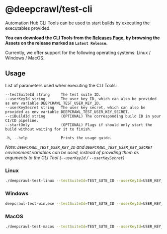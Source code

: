 # @deepcrawl/test-cli

Automation Hub CLI Tools can be used to start builds by executing the executables provided.

**You can download the CLI Tools from the [Releases Page](https://github.com/deepcrawl/deepcrawl-test/releases), by browsing the Assets on the release marked as `Latest Release`.**

Currently, we offer support for the following operating systems: Linux / Windows / MacOS.

## Usage

List of parameters used when executing the CLI Tools:

```
--testSuiteId string     The test suite ID.
--userKeyId string       The user key ID, which can also be provided as env variable DEEPCRAWL_TEST_USER_KEY_ID.
--userKeySecret string   The user key secret, which can also be provided as env variable DEEPCRAWL_TEST_USER_KEY_SECRET.
--ciBuildId string       (OPTIONAL) The corresponding build ID in your CI/CD pipeline.
--startOnly              (OPTIONAL) Flags if should only start the build without waiting for it to finish.

-h, --help               Prints the usage guide.
```

_Note: `DEEPCRAWL_TEST_USER_KEY_ID` and `DEEPCRAWL_TEST_USER_KEY_SECRET` environment variables can be used, instead of providing them as arguments to the CLI Tool (`--userKeyId` / `--userKeySecret`)_

### Linux

```bash
./deepcrawl-test-linux --testSuiteId=TEST_SUTE_ID --userKeyId=USER_KEY_ID --userKeySecret=USER_KEY_SECRET
```

### Windows

```bash
deepcrawl-test-win.exe --testSuiteId=TEST_SUTE_ID --userKeyId=USER_KEY_ID --userKeySecret=USER_KEY_SECRET
```

### MacOS

```bash
./deepcrawl-test-macos --testSuiteId=TEST_SUTE_ID --userKeyId=USER_KEY_ID --userKeySecret=USER_KEY_SECRET
```
